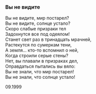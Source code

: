 ### Вы не видите

Вы не видите, мир постарел?  
Вы не видите, солнце устало?  
Скоро слабые призраки  тел  
Задохнутся все под одеялом!  
Станет свет раз в тринадцать мрачней,  
Растекутся по сумеркам тени,  
А земля… кто-то вспомнил о ней,  
Когда строили серые стены?  
Нет, вы плавали в призраках дел,  
Оправдаться пытались вы вяло:  
Вы не знали, что мир постарел!  
Вы не знали, что солнце устало!

09.1999
